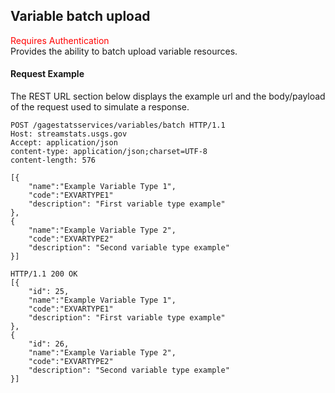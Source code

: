 ## Variable batch upload
<span style="color:red">Requires Authentication</span>  
Provides the ability to batch upload variable resources.

#### Request Example
The REST URL section below displays the example url and the body/payload of the request used to simulate a response.

```
POST /gagestatsservices/variables/batch HTTP/1.1
Host: streamstats.usgs.gov
Accept: application/json
content-type: application/json;charset=UTF-8
content-length: 576

[{
    "name":"Example Variable Type 1",
    "code":"EXVARTYPE1"
    "description": "First variable type example"
},
{
    "name":"Example Variable Type 2",
    "code":"EXVARTYPE2"
    "description": "Second variable type example"
}]
```

```
HTTP/1.1 200 OK
[{
	"id": 25,
	"name":"Example Variable Type 1",
    "code":"EXVARTYPE1"
    "description": "First variable type example"
},
{
	"id": 26,
	"name":"Example Variable Type 2",
    "code":"EXVARTYPE2"
    "description": "Second variable type example"
}]
```